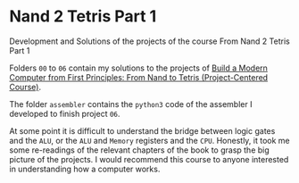 # Nand 2 Tetris Part 1

Development and Solutions of the projects of the course From Nand 2 Tetris Part 1

Folders `00` to `06` contain my solutions to the projects of [Build a Modern Computer from First Principles: From Nand to Tetris (Project-Centered Course)](https://www.coursera.org/learn/build-a-computer/).

The folder `assembler` contains the `python3` code of the assembler I developed to finish project `06`.

At some point it is difficult to understand the bridge between logic gates and the `ALU`, or the `ALU` and `Memory` registers and the `CPU`. Honestly, it took me some re-readings of the relevant chapters of the book to grasp the big picture of the projects. I would recommend this course to anyone interested in understanding how a computer works.
